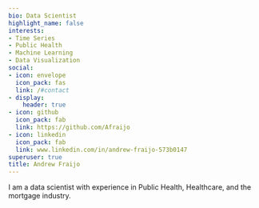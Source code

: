```yaml
---
bio: Data Scientist
highlight_name: false
interests:
- Time Series
- Public Health
- Machine Learning
- Data Visualization
social:
- icon: envelope
  icon_pack: fas
  link: /#contact
- display:
    header: true
- icon: github
  icon_pack: fab
  link: https://github.com/Afraijo
- icon: linkedin
  icon_pack: fab
  link: www.linkedin.com/in/andrew-fraijo-573b0147
superuser: true
title: Andrew Fraijo
---
```


I am a data scientist with experience in Public Health, Healthcare, and the mortgage industry. 

